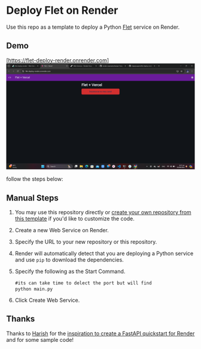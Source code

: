 # Deploy Flet on Render

Use this repo as a template to deploy a Python [Flet](https://flet.dev) service on Render.

## Demo
[https://flet-deploy-render.onrender.com]
<img src="screendemo.png" width=800/>

follow the steps below:

## Manual Steps

1. You may use this repository directly or [create your own repository from this template](https://github.com/diguijoaquim/flet-deploy-render) if you'd like to customize the code.
2. Create a new Web Service on Render.
3. Specify the URL to your new repository or this repository.
4. Render will automatically detect that you are deploying a Python service and use `pip` to download the dependencies.
5. Specify the following as the Start Command.

    ```shell
    #its can take time to delect the port but will find
    python main.py
    ```

6. Click Create Web Service.


## Thanks

Thanks to [Harish](https://harishgarg.com) for the [inspiration to create a FastAPI quickstart for Render](https://twitter.com/harishkgarg/status/1435084018677010434) and for some sample code!